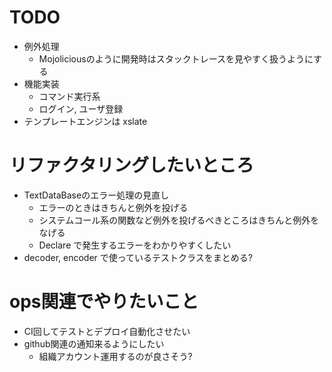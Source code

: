 # TODO
- 例外処理
  - Mojoliciousのように開発時はスタックトレースを見やすく扱うようにする
- 機能実装
  - コマンド実行系
  - ログイン, ユーザ登録
- テンプレートエンジンは xslate

# リファクタリングしたいところ
- TextDataBaseのエラー処理の見直し
  - エラーのときはきちんと例外を投げる
  - システムコール系の関数など例外を投げるべきところはきちんと例外をなげる
  - Declare で発生するエラーをわかりやすくしたい
- decoder, encoder で使っているテストクラスをまとめる?

# ops関連でやりたいこと
- CI回してテストとデプロイ自動化させたい
- github関連の通知来るようにしたい
  - 組織アカウント運用するのが良さそう?

